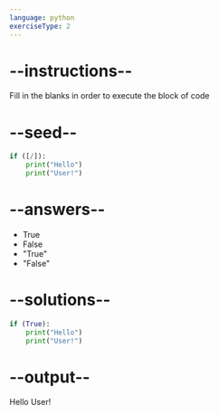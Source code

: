 ```yaml
---
language: python
exerciseType: 2
---
```


# --instructions--

Fill in the blanks in order to execute the block of code

# --seed--

```python
if ([/]):
    print("Hello")
    print("User!")
```

# --answers--

- True
- False
- "True"
- "False"

# --solutions--

```python
if (True):
    print("Hello")
    print("User!")
```

# --output--

Hello
User!
